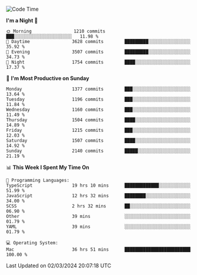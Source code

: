 <!--START_SECTION:waka-->
![Code Time](http://img.shields.io/badge/Code%20Time-3%2C714%20hrs%2013%20mins-blue)

**I'm a Night 🦉** 

```text
🌞 Morning                1210 commits        ███░░░░░░░░░░░░░░░░░░░░░░   11.98 % 
🌆 Daytime                3628 commits        █████████░░░░░░░░░░░░░░░░   35.92 % 
🌃 Evening                3507 commits        █████████░░░░░░░░░░░░░░░░   34.73 % 
🌙 Night                  1754 commits        ████░░░░░░░░░░░░░░░░░░░░░   17.37 % 
```
📅 **I'm Most Productive on Sunday** 

```text
Monday                   1377 commits        ███░░░░░░░░░░░░░░░░░░░░░░   13.64 % 
Tuesday                  1196 commits        ███░░░░░░░░░░░░░░░░░░░░░░   11.84 % 
Wednesday                1160 commits        ███░░░░░░░░░░░░░░░░░░░░░░   11.49 % 
Thursday                 1504 commits        ████░░░░░░░░░░░░░░░░░░░░░   14.89 % 
Friday                   1215 commits        ███░░░░░░░░░░░░░░░░░░░░░░   12.03 % 
Saturday                 1507 commits        ████░░░░░░░░░░░░░░░░░░░░░   14.92 % 
Sunday                   2140 commits        █████░░░░░░░░░░░░░░░░░░░░   21.19 % 
```


📊 **This Week I Spent My Time On** 

```text
💬 Programming Languages: 
TypeScript               19 hrs 10 mins      █████████████░░░░░░░░░░░░   51.99 % 
JavaScript               12 hrs 32 mins      ████████░░░░░░░░░░░░░░░░░   34.00 % 
SCSS                     2 hrs 32 mins       ██░░░░░░░░░░░░░░░░░░░░░░░   06.90 % 
Other                    39 mins             ░░░░░░░░░░░░░░░░░░░░░░░░░   01.79 % 
YAML                     39 mins             ░░░░░░░░░░░░░░░░░░░░░░░░░   01.79 % 

💻 Operating System: 
Mac                      36 hrs 51 mins      █████████████████████████   100.00 % 
```


 Last Updated on 02/03/2024 20:07:18 UTC
<!--END_SECTION:waka-->
